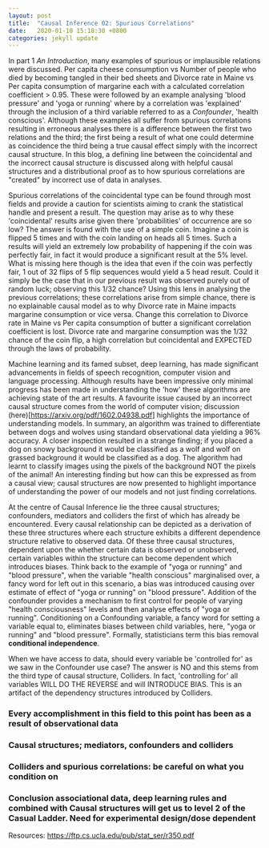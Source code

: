 ```yaml
---
layout: post
title:  "Causal Inference 02: Spurious Correlations"
date:   2020-01-10 15:18:30 +0800
categories: jekyll update
---
```


In part 1 *An Introduction*, many examples of spurious or implausible relations were discussed. Per capita cheese consumption vs Number of people who died by becoming tangled in their bed sheets and Divorce rate in Maine vs Per capita consumption of margarine each with a calculated correlation coefficient > 0.95. These were followed by an example analysing 'blood pressure' and 'yoga or running' where by a correlation was 'explained' through the inclusion of a third variable referred to as a *Confounder*, 'health conscious'. Although these examples all suffer from spurious correlations resulting in erroneous analyses there is a difference between the first two relations and the third; the first being a result of what one could determine as coincidence the third being a true causal effect simply with the incorrect causal structure. In this blog, a defining line between the coincidental and the incorrect causal structure is discussed along with helpful causal structures and a distributional proof as to how spurious correlations are "created" by incorrect use of data in analyses.

Spurious correlations of the coincidental type can be found through most fields and provide a caution for scientists aiming to crank the statistical handle and present a result. The question may arise as to why these 'coincidental' results arise given there 'probabilities' of occurrence are so low? The answer is found with the use of a simple coin. Imagine a coin is flipped 5 times and with the coin landing on heads all 5 times. Such a results will yield an extremely low probability of happening if the coin was perfectly fair, in fact it would produce a significant result at the 5% level. What is missing here though is the idea that even if the coin was perfectly fair, 1 out of 32 flips of 5 flip sequences would yield a 5 head result. Could it simply be the case that in our previous result was observed purely out of random luck; observing this 1/32 chance? Using this lens in analysing the previous correlations; these correlations arise from simple chance, there is no explainable causal model as to why Divorce rate in Maine impacts margarine consumption or vice versa. Change this correlation to Divorce rate in Maine vs Per capita consumption of butter a significant correlation coefficient is lost. Divorce rate and margarine consumption was the 1/32 chance of the coin flip, a high correlation but coincidental and EXPECTED through the laws of probability.

Machine learning and its famed subset, deep learning, has made significant advancements in fields of speech recognition, computer vision and language processing. Although results have been impressive only minimal progress has been made in understanding the 'how' these algorithms are achieving state of the art results. A favourite issue caused by an incorrect causal structure comes from the world of computer vision; discussion (here)[https://arxiv.org/pdf/1602.04938.pdf] highlights the importance of understanding models. In summary, an algorithm was trained to differentiate between dogs and wolves using standard observational data yielding a 96% accuracy. A closer inspection resulted in a strange finding; if you placed a dog on snowy background it would be classified as a wolf and wolf on grassed background it would be classified as a dog. The algorithm had learnt to classify images using the pixels of the background NOT the pixels of the animal! An interesting finding but how can this be expressed as from a causal view; causal structures are now presented to highlight importance of understanding the power of our models and not just finding correlations.

At the centre of Causal Inference lie the three causal structures; confounders, mediators and colliders the first of which has already be encountered. Every causal relationship can be depicted as a derivation of these three structures where each structure exhibits a different dependence structure relative to observed data. Of these three causal structures, dependent upon the whether certain data is observed or unobserved, certain variables within the structure can become dependent which introduces biases. Think back to the example of "yoga or running" and "blood pressure", when the variable "health conscious" marginalised over, a fancy word for left out in this scenario, a bias was introduced causing over estimate of effect of "yoga or running" on "blood pressure". Addition of the confounder provides a mechanism to first control for people of varying "health consciousness" levels and then analyse effects of "yoga or running". Conditioning on a Confounding variable, a fancy word for setting a variable equal to, eliminates biases between child variables, here, "yoga or running" and "blood pressure". Formally, statisticians term this bias removal **conditional independence**.

When we have access to data, should every variable be 'controlled for' as we saw in the Confounder use case? The answer is NO and this stems from the third type of causal structure, Colliders. In fact, 'controlling for' all variables WILL DO THE REVERSE and will INTRODUCE BIAS. This is an artifact of the dependency structures introduced by Colliders.


### Every accomplishment in this field to this point has been as a result of observational data

### Causal structures; mediators, confounders and colliders

### Colliders and spurious correlations: be careful on what you condition on


### Conclusion associational data, deep learning rules and combined with Causal structures will get us to level 2 of the Casual Ladder. Need for experimental design/dose dependent


Resources:
https://ftp.cs.ucla.edu/pub/stat_ser/r350.pdf
